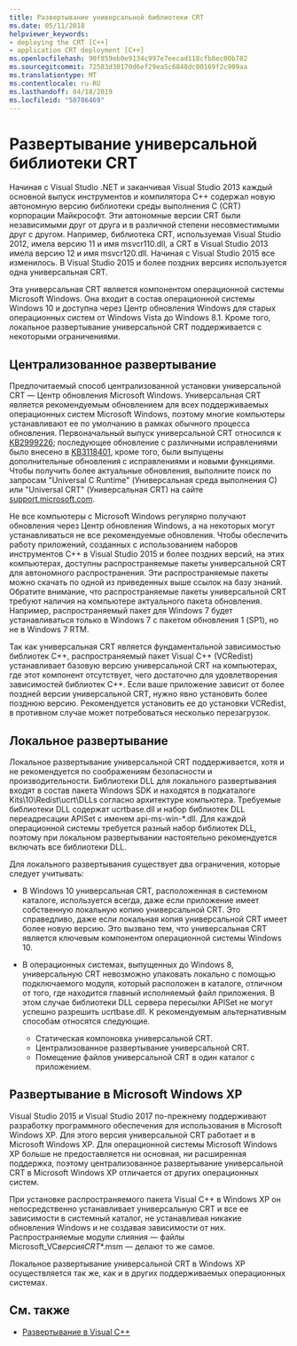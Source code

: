 ```yaml
---
title: Развертывание универсальной библиотеки CRT
ms.date: 05/11/2018
helpviewer_keywords:
- deploying the CRT [C++]
- application CRT deployment [C++]
ms.openlocfilehash: 90f859eb0e9134c997e7eecad118cfb8ec00b782
ms.sourcegitcommit: 72583d30170d6ef29ea5c6848dc00169f2c909aa
ms.translationtype: MT
ms.contentlocale: ru-RU
ms.lasthandoff: 04/18/2019
ms.locfileid: "58786469"
---
```

# <a name="universal-crt-deployment"></a>Развертывание универсальной библиотеки CRT

Начиная с Visual Studio .NET и заканчивая Visual Studio 2013 каждый основной выпуск инструментов и компилятора C++ содержал новую автономную версию библиотеки среды выполнения C (CRT) корпорации Майкрософт. Эти автономные версии CRT были независимыми друг от друга и в различной степени несовместимыми друг с другом. Например, библиотека CRT, используемая Visual Studio 2012, имела версию 11 и имя msvcr110.dll, а CRT в Visual Studio 2013 имела версию 12 и имя msvcr120.dll. Начиная с Visual Studio 2015 все изменилось. В Visual Studio 2015 и более поздних версиях используется одна универсальная CRT.

Эта универсальная CRT является компонентом операционной системы Microsoft Windows. Она входит в состав операционной системы Windows 10 и доступна через Центр обновления Windows для старых операционных систем от Windows Vista до Windows 8.1. Кроме того, локальное развертывание универсальной CRT поддерживается с некоторыми ограничениями.

## <a name="central-deployment"></a>Централизованное развертывание

Предпочитаемый способ централизованной установки универсальной CRT — Центр обновления Microsoft Windows. Универсальная CRT является рекомендуемым обновлением для всех поддерживаемых операционных систем Microsoft Windows, поэтому многие компьютеры устанавливают ее по умолчанию в рамках обычного процесса обновления. Первоначальный выпуск универсальной CRT относился к [KB2999226](https://support.microsoft.com/kb/2999226); последующее обновление с различными исправлениями было внесено в [KB3118401](https://support.microsoft.com/kb/3118401), кроме того, были выпущены дополнительные обновления с исправлениями и новыми функциями. Чтобы получить более актуальные обновления, выполните поиск по запросам "Universal C Runtime" (Универсальная среда выполнения C) или "Universal CRT" (Универсальная CRT) на сайте [support.microsoft.com](https://support.microsoft.com).

Не все компьютеры с Microsoft Windows регулярно получают обновления через Центр обновления Windows, а на некоторых могут устанавливаться не все рекомендуемые обновления. Чтобы обеспечить работу приложений, созданных с использованием наборов инструментов C++ в Visual Studio 2015 и более поздних версий, на этих компьютерах, доступны распространяемые пакеты универсальной CRT для автономного распространения. Эти распространяемые пакеты можно скачать по одной из приведенных выше ссылок на базу знаний. Обратите внимание, что распространяемые пакеты универсальной CRT требуют наличия на компьютере актуального пакета обновления. Например, распространяемый пакет для Windows 7 будет устанавливаться только в Windows 7 с пакетом обновления 1 (SP1), но не в Windows 7 RTM.

Так как универсальная CRT является фундаментальной зависимостью библиотек C++, распространяемый пакет Visual C++ (VCRedist) устанавливает базовую версию универсальной CRT на компьютерах, где этот компонент отсутствует, чего достаточно для удовлетворения зависимостей библиотек C++. Если ваше приложение зависит от более поздней версии универсальной CRT, нужно явно установить более позднюю версию. Рекомендуется установить ее до установки VCRedist, в противном случае может потребоваться несколько перезагрузок.

## <a name="local-deployment"></a>Локальное развертывание

Локальное развертывание универсальной CRT поддерживается, хотя и не рекомендуется по соображениям безопасности и производительности.  Библиотеки DLL для локального развертывания входят в состав пакета Windows SDK и находятся в подкаталоге Kits\\10\\Redist\\ucrt\\DLLs согласно архитектуре компьютера. Требуемые библиотеки DLL содержат ucrtbase.dll и набор библиотек DLL переадресации APISet с именем api-ms-win-\*.dll. Для каждой операционной системы требуется разный набор библиотек DLL, поэтому при локальном развертывании настоятельно рекомендуется включать все библиотеки DLL.

Для локального развертывания существует два ограничения, которые следует учитывать:

- В Windows 10 универсальная CRT, расположенная в системном каталоге, используется всегда, даже если приложение имеет собственную локальную копию универсальной CRT. Это справедливо, даже если локальная копия универсальной CRT имеет более новую версию. Это вызвано тем, что универсальная CRT является ключевым компонентом операционной системы Windows 10.

- В операционных системах, выпущенных до Windows 8, универсальную CRT невозможно упаковать локально с помощью подключаемого модуля, который расположен в каталоге, отличном от того, где находится главный исполняемый файл приложения. В этом случае библиотеки DLL сервера пересылки APISet не могут успешно разрешить ucrtbase.dll. К рекомендуемым альтернативным способам относятся следующие.

  - Статическая компоновка универсальной CRT.
  - Централизованное развертывание универсальной CRT.
  - Помещение файлов универсальной CRT в один каталог с приложением.

## <a name="deployment-on-microsoft-windows-xp"></a>Развертывание в Microsoft Windows XP

Visual Studio 2015 и Visual Studio 2017 по-прежнему поддерживают разработку программного обеспечения для использования в Microsoft Windows XP. Для этого версия универсальной CRT работает и в Microsoft Windows XP. Для операционной системы Microsoft Windows XP больше не предоставляется ни основная, ни расширенная поддержка, поэтому централизованное развертывание универсальной CRT в Microsoft Windows XP отличается от других операционных систем.

При установке распространяемого пакета Visual C++ в Windows XP он непосредственно устанавливает универсальную CRT и все ее зависимости в системный каталог, не устанавливая никакие обновления Windows и не создавая зависимости от них. Распространяемые модули слияния — файлы Microsoft_VC*версия*_CRT_\*.msm — делают то же самое.

Локальное развертывание универсальной CRT в Windows XP осуществляется так же, как и в других поддерживаемых операционных системах.

## <a name="see-also"></a>См. также

- [Развертывание в Visual C++](deployment-in-visual-cpp.md)
